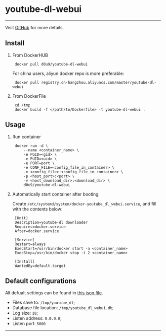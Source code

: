 # youtube-dl-webui

---

Visit [GitHub](https://github.com/d0u9/youtube-dl-webui) for more details.


## Install

1. From DockerHUB

        docker pull d0u9/youtube-dl-webui

    For china users, aliyun docker repo is more preferable:

        docker pull registry.cn-hangzhou.aliyuncs.com/master/youtube-dl-webui


2. From DockerFile

        cd /tmp
        docker build -f </path/to/Dockerfile> -t youtube-dl-webui .

## Usage

1. Run container

        docker run -d \
            --name <container_name> \
            -e PGID=<gid> \
            -e PUID=<uid> \
            -e PORT=port \
            -e CONF_FILE=<config_file_in_container> \
            -v <config_file>:<config_file_in_container> \
            -p <host_port>:<port> \
            -v <host_download_dir>:<download_dir> \
            d0u9/youtube-dl-webui


2. Automatically start container after booting

    Create `/etc/systemd/system/docker-youtube_dl_webui.service`, and fill
    with the contents below:

        [Unit]
        Description=youtube-dl downloader
        Requires=docker.service
        After=docker.service

        [Service]
        Restart=always
        ExecStart=/usr/bin/docker start -a <container_name>
        ExecStop=/usr/bin/docker stop -t 2 <container_name>

        [Install]
        WantedBy=default.target

## Default configurations

All defualt settings can be found in [this json file](https://github.com/d0u9/docker/blob/master/dockerfiles/youtube-dl-webui/default_config.json).

- Files save to: `/tmp/youtube_dl`;
- Database file location: `/tmp/youtube_dl_webui.db`;
- Log size: `10`;
- Listen address: `0.0.0.0`;
- Listen port: `5000`

---


